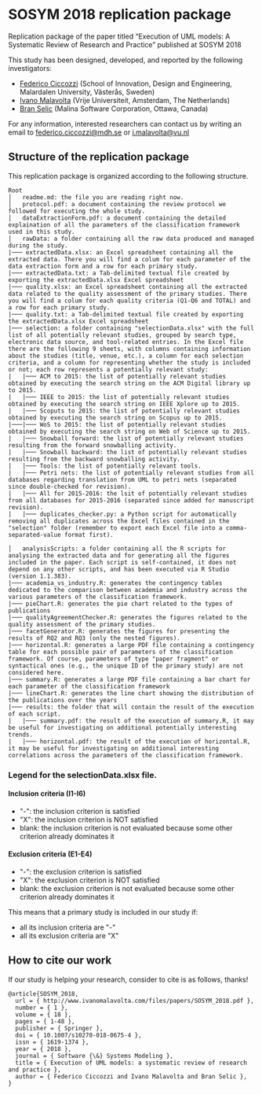 # SOSYM 2018 replication package
Replication package of the paper titled “Execution of UML models: A Systematic Review of Research and Practice” published at SOSYM 2018

This study has been designed, developed, and reported by the following investigators:
- [Federico Ciccozzi](http://www.es.mdh.se/staff/266-Federico_Ciccozzi) (School of Innovation, Design and Engineering, Malardalen University, Västerås, Sweden)
- [Ivano Malavolta](http://www.ivanomalavolta.com) (Vrije Universiteit, Amsterdam, The Netherlands)
- [Bran Selic](https://scholar.google.com/citations?user=bzxh-TsAAAAJ&hl=en) (Malina Software Corporation, Ottawa, Canada)

For any information, interested researchers can contact us by writing an email to [federico.ciccozzi@mdh.se](mailto:federico.ciccozzi@mdh.se) or [i.malavolta@vu.nl](mailto:i.malavolta@vu.nl)

## Structure of the replication package

This replication package is organized according to the following structure.

```
Root
│   readme.md: the file you are reading right now.
│   protocol.pdf: a document containing the review protocol we followed for executing the whole study.
│   dataExtractionForm.pdf: a document containing the detailed explaination of all the parameters of the classification framework used in this study.
│   rawData: a folder containing all the raw data produced and managed during the study.
|─── extractedData.xlsx: an Excel spreadsheet containing all the extracted data. There you will find a colum for each parameter of the data extraction form and a row for each primary study.
|─── extractedData.txt: a Tab-delimited textual file created by exporting the extractedData.xlsx Excel spreadsheet 
|─── quality.xlsx: an Excel spreadsheet containing all the extracted data related to the quality assessment of the primary studies. There you will find a colum for each quality criteria (Q1-Q6 and TOTAL) and a row for each primary study.
|─── quality.txt: a Tab-delimited textual file created by exporting the extractedData.xlsx Excel spreadsheet 
|─── selection: a folder containing "selectionData.xlsx" with the full list of all potentially relevant studies, grouped by search type, electronic data source, and tool-related entries. In the Excel file there are the following 9 sheets, with columns containing information about the studies (title, venue, etc.), a column for each selection criteria, and a column for representing whether the study is included or not; each row represents a potentially relevant study:
|   |─── ACM to 2015: the list of potentially relevant studies obtained by executing the search string on the ACM Digital library up to 2015.
|   |─── IEEE to 2015: the list of potentially relevant studies obtained by executing the search string on IEEE Xplore up to 2015.
|   |─── Scoputs to 2015: the list of potentially relevant studies obtained by executing the search string on Scopus up to 2015.
|───|─── WoS to 2015: the list of potentially relevant studies obtained by executing the search string on Web of Science up to 2015.
|   |─── Snowball forward: the list of potentially relevant studies resulting from the forward snowballing activity.
|   |─── Snowball backward: the list of potentially relevant studies resulting from the backward snowballing activity.
|   |─── Tools: the list of potentially relevant tools.
|   |─── Petri nets: the list of potentially relevant studies from all databases regarding translation from UML to petri nets (separated since double-checked for revision).
|   |─── All for 2015-2016: the lsit of potentially relevant studies from all databases for 2015-2016 (separated since added for manuscript revision).
|   |─── duplicates_checker.py: a Python script for automatically removing all duplicates across the Excel files contained in the "selection" folder (remember to export each Excel file into a comma-separated-value format first).

│   analysisScripts: a folder containing all the R scripts for analysing the extracted data and for generating all the figures included in the paper. Each script is self-contained, it does not depend on any other scripts, and has been executed via R Studio (version 1.1.383). 
|─── academia_vs_industry.R: generates the contingency tables dedicated to the comparison between academia and industry across the various parameters of the classification framework.
|─── pieChart.R: generates the pie chart related to the types of publications
|─── qualityAgreementChecker.R: generates the figures related to the quality assessment of the primary studies.
|─── facetGenerator.R: generates the figures for presenting the results of RQ2 and RQ3 (only the nested figures).
|─── horizontal.R: generates a large PDF file containing a contingency table for each possible pair of parameters of the classification framework. Of course, parameters of type "paper fragment" or syntactical ones (e.g., the unique ID of the primary study) are not considered here.
|─── summary.R: generates a large PDF file containing a bar chart for each parameter of the classification framework
|─── lineChart.R: generates the line chart showing the distribution of the publications over the years
|─── results: the folder that will contain the result of the execution of each script. 
|   |─── summary.pdf: the result of the execution of summary.R, it may be useful for investigating on additional potentially interesting trends.
|   |─── horizontal.pdf: the result of the execution of horizontal.R, it may be useful for investigating on additional interesting correlations across the parameters of the classification framework.
```

### Legend for the selectionData.xlsx file.

#### Inclusion criteria (I1-I6)
- "-": the inclusion criterion is satisfied
- "X": the inclusion criterion is NOT satisfied
- blank: the inclusion criterion is not evaluated because some other criterion already dominates it 

#### Exclusion criteria (E1-E4)
- "-": the exclusion criterion is satisfied
- "X": the exclusion criterion is NOT satisfied
- blank: the exclusion criterion is not evaluated because some other criterion already dominates it 

This means that a primary study is included in our study if:
- all its inclusion criteria are "-"
- all its exclusion criteria are "X"

## How to cite our work
If our study is helping your research, consider to cite is as follows, thanks!

```
@article{SOSYM_2018,
  url = { http://www.ivanomalavolta.com/files/papers/SOSYM_2018.pdf },
  number = { 1 },
  volume = { 18 },
  pages = { 1-48 },
  publisher = { Springer },
  doi = { 10.1007/s10270-018-0675-4 },
  issn = { 1619-1374 },
  year = { 2018 },
  journal = { Software {\&} Systems Modeling },
  title = { Execution of UML models: a systematic review of research and practice },
  author = { Federico Ciccozzi and Ivano Malavolta and Bran Selic },
}
```

